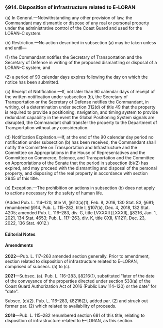 ### §914. Disposition of infrastructure related to E–LORAN ###

(a) In General.—Notwithstanding any other provision of law, the Commandant may dismantle or dispose of any real or personal property under the administrative control of the Coast Guard and used for the LORAN–C system.

(b) Restriction.—No action described in subsection (a) may be taken unless and until—

(1) the Commandant notifies the Secretary of Transportation and the Secretary of Defense in writing of the proposed dismantling or disposal of a LORAN–C system; and

(2) a period of 90 calendar days expires following the day on which the notice has been submitted.

(c) Receipt of Notification.—If, not later than 90 calendar days of receipt of the written notification under subsection (b), the Secretary of Transportation or the Secretary of Defense notifies the Commandant, in writing, of a determination under section 312(d) of title 49 that the property is required to provide a positioning, navigation, and timing system to provide redundant capability in the event the Global Positioning System signals are disrupted, the Commandant shall transfer the property to the Department of Transportation without any consideration.

(d) Notification Expiration.—If, at the end of the 90 calendar day period no notification under subsection (b) has been received, the Commandant shall notify the Committee on Transportation and Infrastructure and the Committee on Appropriations in the House of Representatives and the Committee on Commerce, Science, and Transportation and the Committee on Appropriations of the Senate that the period in subsection (b)(2) has expired, and may proceed with the dismantling and disposal of the personal property, and disposing of the real property in accordance with section 2945 of this title.

(e) Exception.—The prohibition on actions in subsection (b) does not apply to actions necessary for the safety of human life.

(Added Pub. L. 114–120, title VI, §610(a)(1), Feb. 8, 2016, 130 Stat. 83, §681; renumbered §914, Pub. L. 115–282, title I, §107(b), Dec. 4, 2018, 132 Stat. 4205; amended Pub. L. 116–283, div. G, title LVXXXII [LXXXII], §8216, Jan. 1, 2021, 134 Stat. 4653; Pub. L. 117–263, div. K, title CXII, §11211, Dec. 23, 2022, 136 Stat. 4012.)

#### **Editorial Notes** ####

#### Amendments ####

**2022**—Pub. L. 117–263 amended section generally. Prior to amendment, section related to disposition of infrastructure related to E–LORAN, comprised of subsecs. (a) to (c).

**2021**—Subsec. (a). Pub. L. 116–283, §8216(1), substituted "later of the date of the conveyance of the properties directed under section 533(a) of the Coast Guard Authorization Act of 2016 (Public Law 114–120) or the date" for "date".

Subsec. (c)(2). Pub. L. 116–283, §8216(2), added par. (2) and struck out former par. (2) which related to availability of proceeds.

**2018**—Pub. L. 115–282 renumbered section 681 of this title, relating to disposition of infrastructure related to E–LORAN, as this section.
